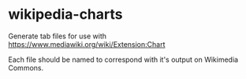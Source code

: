 # wikipedia-charts
Generate tab files for use with https://www.mediawiki.org/wiki/Extension:Chart

Each file should be named to correspond with it's output on Wikimedia Commons.
